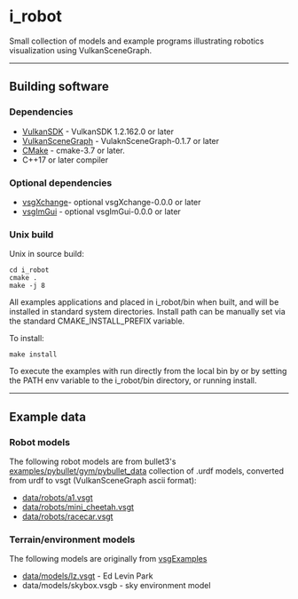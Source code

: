 # i_robot
Small collection of models and example programs illustrating robotics visualization using VulkanSceneGraph.

---

## Building software

### Dependencies

* [VulkanSDK](https://www.lunarg.com/vulkan-sdk/) - VulkanSDK 1.2.162.0 or later
* [VulkanSceneGraph](https://github.com/vsg-dev/VulkanSceneGraph) - VulaknSceneGraph-0.1.7 or later
* [CMake](https://cmake.org) - cmake-3.7 or later.
* C++17 or later compiler

### Optional dependencies
* [vsgXchange](https://github.com/vsg-dev/vsgXchange)- optional vsgXchange-0.0.0 or later
* [vsgImGui](https://github.com/vsg-dev/vsgImGui) - optional vsgImGui-0.0.0 or later

### Unix build

Unix in source build:

    cd i_robot
    cmake .
    make -j 8

All examples applications and placed in i_robot/bin when built, and will be installed in standard system directories. Install path can be manually set via the standard CMAKE_INSTALL_PREFIX variable.

To install:

    make install

To execute the examples with run directly from the local bin by or by setting the PATH env variable to the i_robot/bin directory, or running install.

---

## Example data

### Robot models

The following robot models are from bullet3's [examples/pybullet/gym/pybullet_data](https://github.com/bulletphysics/bullet3/tree/master/examples/pybullet/gym/pybullet_data) collection of .urdf models, converted from urdf to vsgt (VulkanSceneGraph ascii format):

* [data/robots/a1.vsgt](data/robots/a1.vsgt)
* [data/robots/mini_cheetah.vsgt](data/robots/mini_cheetah.vsgt)
* [data/robots/racecar.vsgt](data/robots/racecar.vsgt)

### Terrain/environment models

The following models are originally from [vsgExamples](https://github.com/vsg-dev/vsgExamples)

* [data/models/lz.vsgt](data/models/lz.vsgt) - Ed Levin Park
* data/models/skybox.vsgb - sky environment model
